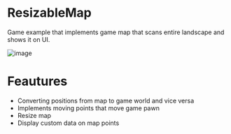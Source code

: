 # ResizableMap

Game example that implements game map that scans entire landscape and shows it on UI.

![image](https://github.com/user-attachments/assets/3abb4a7d-3309-4c98-b882-b782fa497edc)

# Feautures
- Converting positions from map to game world and vice versa
- Implements moving points that move game pawn
- Resize map
- Display custom data on map points
